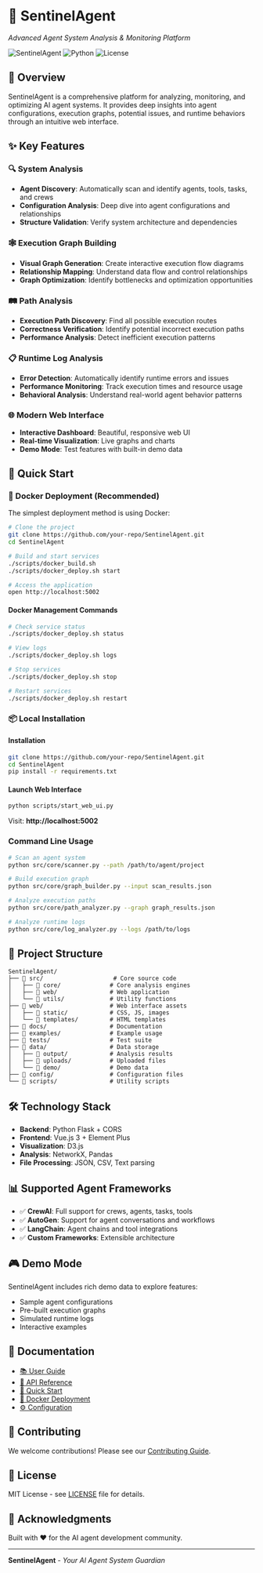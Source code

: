 # 🤖 SentinelAgent
*Advanced Agent System Analysis & Monitoring Platform*

![SentinelAgent](https://img.shields.io/badge/SentinelAgent-v2.0-blue.svg)
![Python](https://img.shields.io/badge/Python-3.8+-green.svg)
![License](https://img.shields.io/badge/License-MIT-yellow.svg)

## 🎯 Overview

SentinelAgent is a comprehensive platform for analyzing, monitoring, and optimizing AI agent systems. It provides deep insights into agent configurations, execution graphs, potential issues, and runtime behaviors through an intuitive web interface.

## ✨ Key Features

### 🔍 **System Analysis**
- **Agent Discovery**: Automatically scan and identify agents, tools, tasks, and crews
- **Configuration Analysis**: Deep dive into agent configurations and relationships
- **Structure Validation**: Verify system architecture and dependencies

### 🕸️ **Execution Graph Building**
- **Visual Graph Generation**: Create interactive execution flow diagrams
- **Relationship Mapping**: Understand data flow and control relationships
- **Graph Optimization**: Identify bottlenecks and optimization opportunities

### 🛤️ **Path Analysis**
- **Execution Path Discovery**: Find all possible execution routes
- **Correctness Verification**: Identify potential incorrect execution paths
- **Performance Analysis**: Detect inefficient execution patterns

### 📋 **Runtime Log Analysis**
- **Error Detection**: Automatically identify runtime errors and issues
- **Performance Monitoring**: Track execution times and resource usage
- **Behavioral Analysis**: Understand real-world agent behavior patterns

### 🌐 **Modern Web Interface**
- **Interactive Dashboard**: Beautiful, responsive web UI
- **Real-time Visualization**: Live graphs and charts
- **Demo Mode**: Test features with built-in demo data

## 🚀 Quick Start

### 🐳 Docker Deployment (Recommended)

The simplest deployment method is using Docker:

```bash
# Clone the project
git clone https://github.com/your-repo/SentinelAgent.git
cd SentinelAgent

# Build and start services
./scripts/docker_build.sh
./scripts/docker_deploy.sh start

# Access the application
open http://localhost:5002
```

#### Docker Management Commands
```bash
# Check service status
./scripts/docker_deploy.sh status

# View logs
./scripts/docker_deploy.sh logs

# Stop services
./scripts/docker_deploy.sh stop

# Restart services
./scripts/docker_deploy.sh restart
```

### 📦 Local Installation

#### Installation
```bash
git clone https://github.com/your-repo/SentinelAgent.git
cd SentinelAgent
pip install -r requirements.txt
```

#### Launch Web Interface
```bash
python scripts/start_web_ui.py
```

Visit: **http://localhost:5002**

### Command Line Usage
```bash
# Scan an agent system
python src/core/scanner.py --path /path/to/agent/project

# Build execution graph
python src/core/graph_builder.py --input scan_results.json

# Analyze execution paths
python src/core/path_analyzer.py --graph graph_results.json

# Analyze runtime logs
python src/core/log_analyzer.py --logs /path/to/logs
```

## 📁 Project Structure

```
SentinelAgent/
├── 📁 src/                    # Core source code
│   ├── 📁 core/              # Core analysis engines
│   ├── 📁 web/               # Web application
│   └── 📁 utils/             # Utility functions
├── 📁 web/                   # Web interface assets
│   ├── 📁 static/            # CSS, JS, images
│   └── 📁 templates/         # HTML templates
├── 📁 docs/                  # Documentation
├── 📁 examples/              # Example usage
├── 📁 tests/                 # Test suite
├── 📁 data/                  # Data storage
│   ├── 📁 output/            # Analysis results
│   ├── 📁 uploads/           # Uploaded files
│   └── 📁 demo/              # Demo data
├── 📁 config/                # Configuration files
└── 📁 scripts/               # Utility scripts
```

## 🛠️ Technology Stack

- **Backend**: Python Flask + CORS
- **Frontend**: Vue.js 3 + Element Plus
- **Visualization**: D3.js
- **Analysis**: NetworkX, Pandas
- **File Processing**: JSON, CSV, Text parsing

## 📊 Supported Agent Frameworks

- ✅ **CrewAI**: Full support for crews, agents, tasks, tools
- ✅ **AutoGen**: Support for agent conversations and workflows  
- ✅ **LangChain**: Agent chains and tool integrations
- ✅ **Custom Frameworks**: Extensible architecture

## 🎮 Demo Mode

SentinelAgent includes rich demo data to explore features:
- Sample agent configurations
- Pre-built execution graphs
- Simulated runtime logs
- Interactive examples

## 📖 Documentation

- [📚 User Guide](docs/USER_GUIDE.md)
- [🔧 API Reference](docs/API_REFERENCE.md)
- [🎯 Quick Start](docs/QUICK_START.md)
- [🐳 Docker Deployment](docs/DOCKER_DEPLOYMENT.md)
- [⚙️ Configuration](docs/CONFIGURATION.md)

## 🤝 Contributing

We welcome contributions! Please see our [Contributing Guide](docs/CONTRIBUTING.md).

## 📄 License

MIT License - see [LICENSE](LICENSE) file for details.

## 🌟 Acknowledgments

Built with ❤️ for the AI agent development community.

---

**SentinelAgent** - *Your AI Agent System Guardian*

